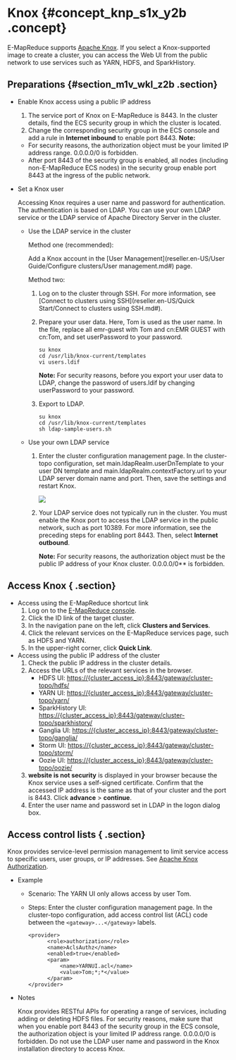 # Knox {#concept_knp_s1x_y2b .concept}

E-MapReduce supports [Apache Knox](https://knox.apache.org/). If you select a Knox-supported image to create a cluster, you can access the Web UI from the public network to use services such as YARN, HDFS, and SparkHistory.

## Preparations {#section_m1v_wkl_z2b .section}

-   Enable Knox access using a public IP address

    1.  The service port of Knox on E-MapReduce is 8443. In the cluster details, find the ECS security group in which the cluster is located.
    2.  Change the corresponding security group in the ECS console and add a rule in **Internet inbound** to enable port 8443.
    **Note:** 

    -   For security reasons, the authorization object must be your limited IP address range. 0.0.0.0/0 is forbidden.
    -   After port 8443 of the security group is enabled, all nodes \(including non-E-MapReduce ECS nodes\) in the security group enable port 8443 at the ingress of the public network.
-   Set a Knox user

    Accessing Knox requires a user name and password for authentication. The authentication is based on LDAP. You can use your own LDAP service or the LDAP service of Apache Directory Server in the cluster.

    -   Use the LDAP service in the cluster

        Method one \(recommended\):

        Add a Knox account in the [User Management](reseller.en-US/User Guide/Configure clusters/User management.md#) page.

        Method two:

        1.  Log on to the cluster through SSH. For more information, see [Connect to clusters using SSH](reseller.en-US/Quick Start/Connect to clusters using SSH.md#).
        2.  Prepare your user data. Here, Tom is used as the user name. In the file, replace all emr-guest with Tom and cn:EMR GUEST with cn:Tom, and set userPassword to your password.

            ```
            su knox
            cd /usr/lib/knox-current/templates  
            vi users.ldif
            ```

            **Note:** For security reasons, before you export your user data to LDAP, change the password of users.ldif by changing userPassword to your password.

        3.  Export to LDAP.

            ```
            su knox
            cd /usr/lib/knox-current/templates
            sh ldap-sample-users.sh
            ```

    -   Use your own LDAP service
        1.  Enter the cluster configuration management page. In the cluster-topo configuration, set main.ldapRealm.userDnTemplate to your user DN template and main.ldapRealm.contextFactory.url to your LDAP server domain name and port. Then, save the settings and restart Knox.

            ![](http://static-aliyun-doc.oss-cn-hangzhou.aliyuncs.com/assets/img/17921/155255219911122_en-US.png)

        2.  Your LDAP service does not typically run in the cluster. You must enable the Knox port to access the LDAP service in the public network, such as port 10389. For more information, see the preceding steps for enabling port 8443. Then, select **Internet outbound**.

            **Note:** For security reasons, the authorization object must be the public IP address of your Knox cluster. 0.0.0.0/0\*\* is forbidden.


## Access Knox { .section}

-   Access using the E-MapReduce shortcut link
    1.  Log on to the [E-MapReduce console](https://partners-intl.console.aliyun.com/#/emr).
    2.  Click the ID link of the target cluster.
    3.  In the navigation pane on the left, click **Clusters and Services**.
    4.  Click the relevant services on the E-MapReduce services page, such as HDFS and YARN.
    5.  In the upper-right corner, click **Quick Link**.
-   Access using the public IP address of the cluster
    1.  Check the public IP address in the cluster details.
    2.  Access the URLs of the relevant services in the browser.
        -   HDFS UI: [https://\{cluster\_access\_ip\}:8443/gateway/cluster-topo/hdfs/](https://xn--%7Bip%7D-ch6m5309ab0an44r:8443/gateway/cluster-topo/hdfs/?spm=a2c4g.11186623.2.8.459af364CUTH7M)
        -   YARN UI: [https://\{cluster\_access\_ip\}:8443/gateway/cluster-topo/yarn/](https://xn--%7Bip%7D-ch6m5309ab0an44r:8443/gateway/cluster-topo/yarn/?spm=a2c4g.11186623.2.9.459af364CUTH7M)
        -   SparkHistory UI: [https://\{cluster\_access\_ip\}:8443/gateway/cluster-topo/sparkhistory/](https://xn--%7Bip%7D-ch6m5309ab0an44r:8443/gateway/cluster-topo/sparkhistory/?spm=a2c4g.11186623.2.10.459af364CUTH7M)
        -   Ganglia UI: [https://\{cluster\_access\_ip\}:8443/gateway/cluster-topo/ganglia/](https://xn--%7Bip%7D-ch6m5309ab0an44r:8443/gateway/cluster-topo/ganglia/?spm=a2c4g.11186623.2.11.459af364CUTH7M)
        -   Storm UI: [https://\{cluster\_access\_ip\}:8443/gateway/cluster-topo/storm/](https://xn--%7Bip%7D-ch6m5309ab0an44r:8443/gateway/cluster-topo/storm/?spm=a2c4g.11186623.2.12.459af364CUTH7M)
        -   Oozie UI: [https://\{cluster\_access\_ip\}:8443/gateway/cluster-topo/oozie/](https://xn--%7Bip%7D-ch6m5309ab0an44r:8443/gateway/cluster-topo/oozie/?spm=a2c4g.11186623.2.13.459af364CUTH7M)
    3.  **website is not security** is displayed in your browser because the Knox service uses a self-signed certificate. Confirm that the accessed IP address is the same as that of your cluster and the port is 8443. Click **advance** \> **continue**.
    4.  Enter the user name and password set in LDAP in the logon dialog box.

## Access control lists { .section}

Knox provides service-level permission management to limit service access to specific users, user groups, or IP addresses. See [Apache Knox Authorization](https://knox.apache.org/books/knox-0-13-0/user-guide.html?spm=a2c4g.11186623.2.14.459af364CUTH7M#Authorization).

-   Example
    -   Scenario: The YARN UI only allows access by user Tom.
    -   Steps: Enter the cluster configuration management page. In the cluster-topo configuration, add access control list \(ACL\) code between the `<gateway>...</gateway>` labels.

        ```
        <provider>
              <role>authorization</role>
              <name>AclsAuthz</name>
              <enabled>true</enabled>
              <param>
                  <name>YARNUI.acl</name>
                  <value>Tom;*;*</value>
              </param>
        </provider>
        ```

-   Notes

    Knox provides RESTful APIs for operating a range of services, including adding or deleting HDFS files. For security reasons, make sure that when you enable port 8443 of the security group in the ECS console, the authorization object is your limited IP address range. 0.0.0.0/0 is forbidden. Do not use the LDAP user name and password in the Knox installation directory to access Knox.


